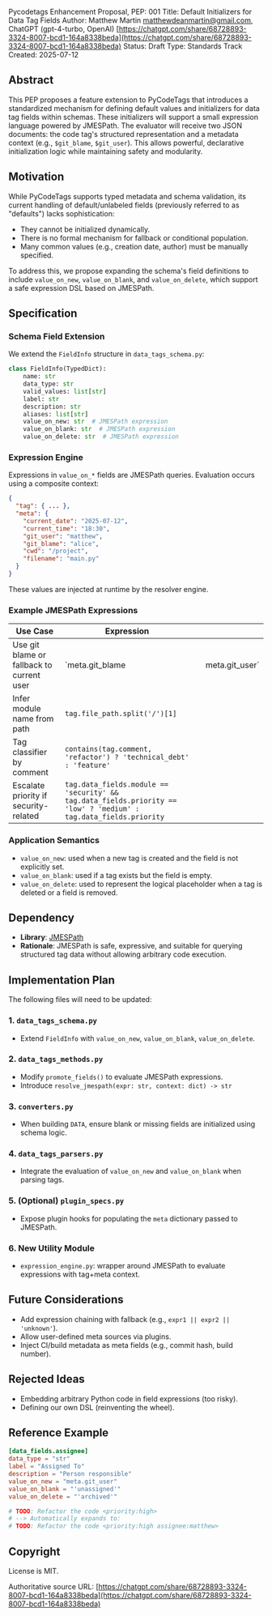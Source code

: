 Pycodetags Enhancement Proposal, PEP: 001 Title: Default Initializers for Data Tag Fields Author: Matthew Martin [matthewdeanmartin@gmail.com](mailto\:matthewdeanmartin@gmail.com), ChatGPT (gpt-4-turbo, OpenAI) [https://chatgpt.com/share/68728893-3324-8007-bcd1-164a8338beda](https://chatgpt.com/share/68728893-3324-8007-bcd1-164a8338beda) Status: Draft Type: Standards Track Created: 2025-07-12

## Abstract

This PEP proposes a feature extension to PyCodeTags that introduces a standardized mechanism for defining default values and initializers for data tag fields within schemas. These initializers will support a small expression language powered by JMESPath. The evaluator will receive two JSON documents: the code tag's structured representation and a metadata context (e.g., `$git_blame`, `$git_user`). This allows powerful, declarative initialization logic while maintaining safety and modularity.

## Motivation

While PyCodeTags supports typed metadata and schema validation, its current handling of default/unlabeled fields (previously referred to as "defaults") lacks sophistication:

- They cannot be initialized dynamically.
- There is no formal mechanism for fallback or conditional population.
- Many common values (e.g., creation date, author) must be manually specified.

To address this, we propose expanding the schema's field definitions to include `value_on_new`, `value_on_blank`, and `value_on_delete`, which support a safe expression DSL based on JMESPath.

## Specification

### Schema Field Extension

We extend the `FieldInfo` structure in `data_tags_schema.py`:

```python
class FieldInfo(TypedDict):
    name: str
    data_type: str
    valid_values: list[str]
    label: str
    description: str
    aliases: list[str]
    value_on_new: str  # JMESPath expression
    value_on_blank: str  # JMESPath expression
    value_on_delete: str  # JMESPath expression
```

### Expression Engine

Expressions in `value_on_*` fields are JMESPath queries. Evaluation occurs using a composite context:

```json
{
  "tag": { ... },
  "meta": {
    "current_date": "2025-07-12",
    "current_time": "18:30",
    "git_user": "matthew",
    "git_blame": "alice",
    "cwd": "/project",
    "filename": "main.py"
  }
}
```

These values are injected at runtime by the resolver engine.

### Example JMESPath Expressions

| Use Case                                  | Expression                                                                                                        |   |                  |
| ----------------------------------------- | ----------------------------------------------------------------------------------------------------------------- | - | ---------------- |
| Use git blame or fallback to current user | \`meta.git\_blame                                                                                                 |   | meta.git\_user\` |
| Infer module name from path               | `tag.file_path.split('/')[1]`                                                                                     |   |                  |
| Tag classifier by comment                 | `contains(tag.comment, 'refactor') ? 'technical_debt' : 'feature'`                                                |   |                  |
| Escalate priority if security-related     | `tag.data_fields.module == 'security' && tag.data_fields.priority == 'low' ? 'medium' : tag.data_fields.priority` |   |                  |

### Application Semantics

- `value_on_new`: used when a new tag is created and the field is not explicitly set.
- `value_on_blank`: used if a tag exists but the field is empty.
- `value_on_delete`: used to represent the logical placeholder when a tag is deleted or a field is removed.

## Dependency

- **Library**: [JMESPath](https://github.com/jmespath/jmespath.py)
- **Rationale**: JMESPath is safe, expressive, and suitable for querying structured tag data without allowing arbitrary code execution.

## Implementation Plan

The following files will need to be updated:

### 1. `data_tags_schema.py`

- Extend `FieldInfo` with `value_on_new`, `value_on_blank`, `value_on_delete`.

### 2. `data_tags_methods.py`

- Modify `promote_fields()` to evaluate JMESPath expressions.
- Introduce `resolve_jmespath(expr: str, context: dict) -> str`

### 3. `converters.py`

- When building `DATA`, ensure blank or missing fields are initialized using schema logic.

### 4. `data_tags_parsers.py`

- Integrate the evaluation of `value_on_new` and `value_on_blank` when parsing tags.

### 5. (Optional) `plugin_specs.py`

- Expose plugin hooks for populating the `meta` dictionary passed to JMESPath.

### 6. New Utility Module

- `expression_engine.py`: wrapper around JMESPath to evaluate expressions with tag+meta context.

## Future Considerations

- Add expression chaining with fallback (e.g., `expr1 || expr2 || 'unknown'`).
- Allow user-defined meta sources via plugins.
- Inject CI/build metadata as meta fields (e.g., commit hash, build number).

## Rejected Ideas

- Embedding arbitrary Python code in field expressions (too risky).
- Defining our own DSL (reinventing the wheel).

## Reference Example

```toml
[data_fields.assignee]
data_type = "str"
label = "Assigned To"
description = "Person responsible"
value_on_new = "meta.git_user"
value_on_blank = "'unassigned'"
value_on_delete = "'archived'"
```

```python
# TODO: Refactor the code <priority:high>
# --> Automatically expands to:
# TODO: Refactor the code <priority:high assignee:matthew>
```

## Copyright

License is MIT.

Authoritative source URL: [https://chatgpt.com/share/68728893-3324-8007-bcd1-164a8338beda](https://chatgpt.com/share/68728893-3324-8007-bcd1-164a8338beda)


